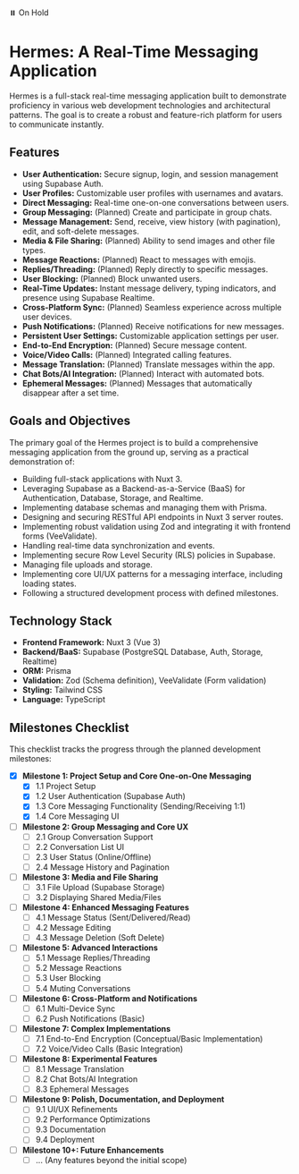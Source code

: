 ⏸️ On Hold

# **Hermes: A Real-Time Messaging Application**

Hermes is a full-stack real-time messaging application built to demonstrate proficiency in various web development technologies and architectural patterns. The goal is to create a robust and feature-rich platform for users to communicate instantly.

## **Features**

- **User Authentication:** Secure signup, login, and session management using Supabase Auth.
- **User Profiles:** Customizable user profiles with usernames and avatars.
- **Direct Messaging:** Real-time one-on-one conversations between users.
- **Group Messaging:** (Planned) Create and participate in group chats.
- **Message Management:** Send, receive, view history (with pagination), edit, and soft-delete messages.
- **Media & File Sharing:** (Planned) Ability to send images and other file types.
- **Message Reactions:** (Planned) React to messages with emojis.
- **Replies/Threading:** (Planned) Reply directly to specific messages.
- **User Blocking:** (Planned) Block unwanted users.
- **Real-Time Updates:** Instant message delivery, typing indicators, and presence using Supabase Realtime.
- **Cross-Platform Sync:** (Planned) Seamless experience across multiple user devices.
- **Push Notifications:** (Planned) Receive notifications for new messages.
- **Persistent User Settings:** Customizable application settings per user.
- **End-to-End Encryption:** (Planned) Secure message content.
- **Voice/Video Calls:** (Planned) Integrated calling features.
- **Message Translation:** (Planned) Translate messages within the app.
- **Chat Bots/AI Integration:** (Planned) Interact with automated bots.
- **Ephemeral Messages:** (Planned) Messages that automatically disappear after a set time.

## **Goals and Objectives**

The primary goal of the Hermes project is to build a comprehensive messaging application from the ground up, serving as a practical demonstration of:

- Building full-stack applications with Nuxt 3\.
- Leveraging Supabase as a Backend-as-a-Service (BaaS) for Authentication, Database, Storage, and Realtime.
- Implementing database schemas and managing them with Prisma.
- Designing and securing RESTful API endpoints in Nuxt 3 server routes.
- Implementing robust validation using Zod and integrating it with frontend forms (VeeValidate).
- Handling real-time data synchronization and events.
- Implementing secure Row Level Security (RLS) policies in Supabase.
- Managing file uploads and storage.
- Implementing core UI/UX patterns for a messaging interface, including loading states.
- Following a structured development process with defined milestones.

## **Technology Stack**

- **Frontend Framework:** Nuxt 3 (Vue 3\)
- **Backend/BaaS:** Supabase (PostgreSQL Database, Auth, Storage, Realtime)
- **ORM:** Prisma
- **Validation:** Zod (Schema definition), VeeValidate (Form validation)
- **Styling:** Tailwind CSS
- **Language:** TypeScript

## **Milestones Checklist**

This checklist tracks the progress through the planned development milestones:

- [x] **Milestone 1: Project Setup and Core One-on-One Messaging**
  - [x] 1.1 Project Setup
  - [x] 1.2 User Authentication (Supabase Auth)
  - [x] 1.3 Core Messaging Functionality (Sending/Receiving 1:1)
  - [x] 1.4 Core Messaging UI
- [ ] **Milestone 2: Group Messaging and Core UX**
  - [ ] 2.1 Group Conversation Support
  - [ ] 2.2 Conversation List UI
  - [ ] 2.3 User Status (Online/Offline)
  - [ ] 2.4 Message History and Pagination
- [ ] **Milestone 3: Media and File Sharing**
  - [ ] 3.1 File Upload (Supabase Storage)
  - [ ] 3.2 Displaying Shared Media/Files
- [ ] **Milestone 4: Enhanced Messaging Features**
  - [ ] 4.1 Message Status (Sent/Delivered/Read)
  - [ ] 4.2 Message Editing
  - [ ] 4.3 Message Deletion (Soft Delete)
- [ ] **Milestone 5: Advanced Interactions**
  - [ ] 5.1 Message Replies/Threading
  - [ ] 5.2 Message Reactions
  - [ ] 5.3 User Blocking
  - [ ] 5.4 Muting Conversations
- [ ] **Milestone 6: Cross-Platform and Notifications**
  - [ ] 6.1 Multi-Device Sync
  - [ ] 6.2 Push Notifications (Basic)
- [ ] **Milestone 7: Complex Implementations**
  - [ ] 7.1 End-to-End Encryption (Conceptual/Basic Implementation)
  - [ ] 7.2 Voice/Video Calls (Basic Integration)
- [ ] **Milestone 8: Experimental Features**
  - [ ] 8.1 Message Translation
  - [ ] 8.2 Chat Bots/AI Integration
  - [ ] 8.3 Ephemeral Messages
- [ ] **Milestone 9: Polish, Documentation, and Deployment**
  - [ ] 9.1 UI/UX Refinements
  - [ ] 9.2 Performance Optimizations
  - [ ] 9.3 Documentation
  - [ ] 9.4 Deployment
- [ ] **Milestone 10+: Future Enhancements**
  - [ ] ... (Any features beyond the initial scope)
